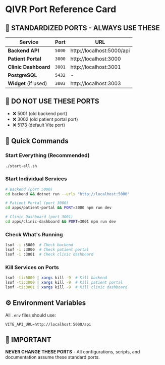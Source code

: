 # QIVR Port Reference Card

## 🚀 STANDARDIZED PORTS - ALWAYS USE THESE

| Service | Port | URL |
|---------|------|-----|
| **Backend API** | `5000` | http://localhost:5000/api |
| **Patient Portal** | `3000` | http://localhost:3000 |
| **Clinic Dashboard** | `3001` | http://localhost:3001 |
| **PostgreSQL** | `5432` | - |
| **Widget** (if used) | `3003` | http://localhost:3003 |

## 🛑 DO NOT USE THESE PORTS
- ❌ 5001 (old backend port)
- ❌ 3002 (old patient portal port)  
- ❌ 5173 (default Vite port)

## 📝 Quick Commands

### Start Everything (Recommended)
```bash
./start-all.sh
```

### Start Individual Services
```bash
# Backend (port 5000)
cd backend && dotnet run --urls "http://localhost:5000"

# Patient Portal (port 3000)
cd apps/patient-portal && PORT=3000 npm run dev

# Clinic Dashboard (port 3001)
cd apps/clinic-dashboard && PORT=3001 npm run dev
```

### Check What's Running
```bash
lsof -i :5000  # Check backend
lsof -i :3000  # Check patient portal
lsof -i :3001  # Check clinic dashboard
```

### Kill Services on Ports
```bash
lsof -ti:5000 | xargs kill -9  # Kill backend
lsof -ti:3000 | xargs kill -9  # Kill patient portal  
lsof -ti:3001 | xargs kill -9  # Kill clinic dashboard
```

## ⚙️ Environment Variables

All `.env` files should use:
```env
VITE_API_URL=http://localhost:5000/api
```

## 🔴 IMPORTANT
**NEVER CHANGE THESE PORTS** - All configurations, scripts, and documentation assume these standard ports.
